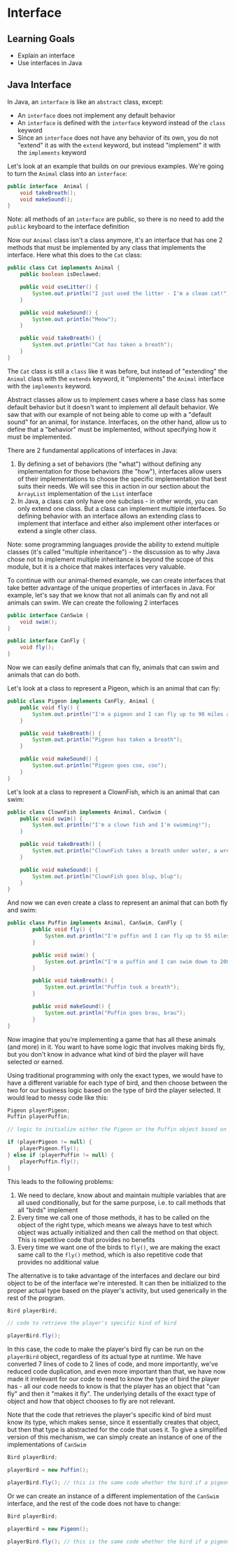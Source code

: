 # Interface

## Learning Goals

- Explain an interface
- Use interfaces in Java

## Java Interface

In Java, an `interface` is like an `abstract` class, except:

- An `interface` does not implement any default behavior
- An `interface` is defined with the `interface` keyword instead of the `class`
  keyword
- Since an `interface` does not have any behavior of its own, you do not
  "extend" it as with the `extend` keyword, but instead "implement" it with the
  `implements` keyword

Let's look at an example that builds on our previous examples. We're going to
turn the `Animal` class into an `interface`:

```java
public interface  Animal {
    void takeBreath();
    void makeSound();
}
```

Note: all methods of an `interface` are public, so there is no need to add the
`public` keyboard to the interface definition

Now our `Animal` class isn't a class anymore, it's an interface that has one 2
methods that must be implemented by any class that implements the interface.
Here what this does to the `Cat` class:

```java
public class Cat implements Animal {
    public boolean isDeclawed;

    public void useLitter() {
        System.out.println("I just used the litter - I'm a clean cat!");
    }

    public void makeSound() {
        System.out.println("Meow");
    }

    public void takeBreath() {
        System.out.println("Cat has taken a breath");
    }
}
```

The `Cat` class is still a `class` like it was before, but instead of
"extending" the `Animal` class with the `extends` keyword, it "implements" the
`Animal` interface with the `implements` keyword.

Abstract classes allow us to implement cases where a base class has some default
behavior but it doesn't want to implement all default behavior. We saw that with
our example of not being able to come up with a "default sound" for an animal,
for instance. Interfaces, on the other hand, allow us to define that a
"behavior" must be implemented, without specifying how it must be implemented.

There are 2 fundamental applications of interfaces in Java:

1. By defining a set of behaviors (the "what") without defining any
   implementation for those behaviors (the "how"), interfaces allow users of
   their implementations to choose the specific implementation that best suits
   their needs. We will see this in action in our section about the `ArrayList`
   implementation of the `List` interface
2. In Java, a class can only have one subclass - in other words, you can only
   extend one class. But a class can implement multiple interfaces. So defining
   behavior with an interface allows an extending class to implement that
   interface and either also implement other interfaces or extend a single other
   class.

Note: some programming languages provide the ability to extend multiple classes
(it's called "multiple inheritance") - the discussion as to why Java chose not
to implement multiple inheritance is beyond the scope of this module, but it is
a choice that makes interfaces very valuable.

To continue with our animal-themed example, we can create interfaces that take
better advantage of the unique properties of interfaces in Java. For example,
let's say that we know that not all animals can fly and not all animals can
swim. We can create the following 2 interfaces

```java
public interface CanSwim {
    void swim();
}
```

```java
public interface CanFly {
    void fly();
}
```

Now we can easily define animals that can fly, animals that can swim and animals
that can do both.

Let's look at a class to represent a Pigeon, which is an animal that can fly:

```java
public class Pigeon implements CanFly, Animal {
    public void fly() {
        System.out.println("I'm a pigeon and I can fly up to 90 miles an hour!");
    }

    public void takeBreath() {
        System.out.println("Pigeon has taken a breath");
    }

    public void makeSound() {
        System.out.println("Pigeon goes coo, coo");
    }
}
```

Let's look at a class to represent a ClownFish, which is an animal that can
swim:

```java
public class ClownFish implements Animal, CanSwim {
    public void swim() {
        System.out.println("I'm a clown fish and I'm swimming!");
    }

    public void takeBreath() {
        System.out.println("ClownFish takes a breath under water, a wreath if you will ;-)");
    }

    public void makeSound() {
        System.out.println("ClownFish goes blup, blup");
    }
}
```

And now we can even create a class to represent an animal that can both fly and
swim:

```java
public class Puffin implements Animal, CanSwim, CanFly {
        public void fly() {
            System.out.println("I'm puffin and I can fly up to 55 miles an hour!");
        }

        public void swim() {
            System.out.println("I'm a puffin and I can swim down to 200 feet deep");
        }

        public void takeBreath() {
            System.out.println("Puffin took a breath");
        }

        public void makeSound() {
            System.out.println("Puffin goes brau, brau");
        }
}
```

Now imagine that you're implementing a game that has all these animals (and
more) in it. You want to have some logic that involves making birds fly, but you
don't know in advance what kind of bird the player will have selected or earned.

Using traditional programming with only the exact types, we would have to have a
different variable for each type of bird, and then choose between the two for
our business logic based on the type of bird the player selected. It would lead
to messy code like this:

```java
Pigeon playerPigeon;
Puffin playerPuffin;

// logic to initialize either the Pigeon or the Puffin object based on the player's actions

if (playerPigeon != null) {
    playerPigeon.fly();
} else if (playerPuffin != null) {
    playerPuffin.fly();
}
```

This leads to the following problems:

1. We need to declare, know about and maintain multiple variables that are all
   used conditionally, but for the same purpose, i.e. to call methods that all
   "birds" implement
2. Every time we call one of those methods, it has to be called on the object of
   the right type, which means we always have to test which object was actually
   initialized and then call the method on that object. This is repetitive code
   that provides no benefits
3. Every time we want one of the birds to `fly()`, we are making the exact same
   call to the `fly()` method, which is also repetitive code that provides no
   additional value

The alternative is to take advantage of the interfaces and declare our bird
object to be of the interface we're interested. It can then be initialized to
the proper actual type based on the player's activity, but used generically in
the rest of the program.

```java
Bird playerBird;

// code to retrieve the player's specific kind of bird

playerBird.fly();
```

In this case, the code to make the player's bird fly can be run on the
`playerBird` object, regardless of its actual type at runtime. We have converted
7 lines of code to 2 lines of code, and more importantly, we've reduced code
duplication, and even more important than that, we have now made it irrelevant
for our code to need to know the type of bird the player has - all our code
needs to know is that the player has an object that "can fly" and then it "makes
it fly". The underlying details of the exact type of object and how that object
chooses to fly are not relevant.

Note that the code that retrieves the player's specific kind of bird must know
its type, which makes sense, since it essentially creates that object, but then
that type is abstracted for the code that uses it. To give a simplified version
of this mechanism, we can simply create an instance of one of the
implementations of `CanSwim`

```java
Bird playerBird;

playerBird = new Puffin();

playerBird.fly(); // this is the same code whether the bird if a pigeon or a puffin
```

Or we can create an instance of a different implementation of the `CanSwim`
interface, and the rest of the code does not have to change:

```java
Bird playerBird;

playerBird = new Pigeon();

playerBird.fly(); // this is the same code whether the bird if a pigeon or a puffin
```
